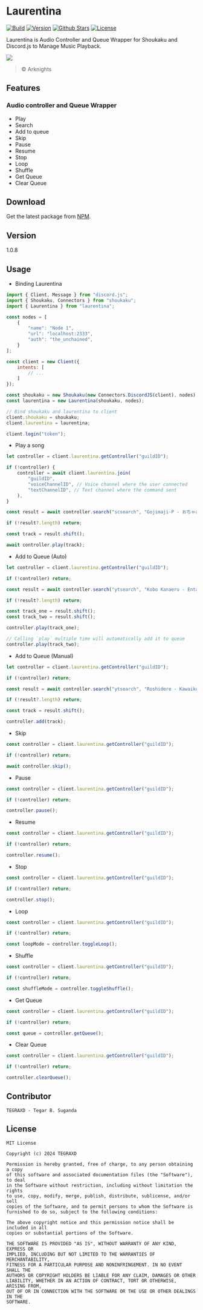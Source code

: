 # Laurentina

[![Build](https://img.shields.io/github/actions/workflow/status/TEGRAXD/laurentina/tests.yml)](https://github.com/TEGRAXD/laurentina)
[![Version](https://img.shields.io/badge/version-1.0.8-blue)](https://www.npmjs.com/package/laurentina)
[![Github Stars](https://img.shields.io/github/stars/TEGRAXD/Laurentina?style=flat-square)](https://github.com/TEGRAXD/laurentina)
[![License](https://img.shields.io/github/license/TEGRAXD/laurentina)](https://github.com/TEGRAXD/laurentina?tab=readme-ov-file#license)

Laurentina is Audio Controller and Queue Wrapper for Shoukaku and Discord.js to Manage Music Playback.

![](static/laurentina.png)
> © Arknights

## Features
### Audio controller and Queue Wrapper
- Play
- Search
- Add to queue
- Skip
- Pause
- Resume
- Stop
- Loop
- Shuffle
- Get Queue
- Clear Queue

## Download
Get the latest package from [NPM](https://www.npmjs.com/package/laurentina).

## Version
1.0.8

## Usage
- Binding Laurentina
```js
import { Client, Message } from "discord.js";
import { Shoukaku, Connectors } from "shoukaku";
import { Laurentina } from "laurentina";

const nodes = [
    {
        "name": "Node 1",
        "url": "localhost:2333",
        "auth": "the_unchained",
    }
];

const client = new Client({
    intents: [
        // ...
    ]
});

const shoukaku = new Shoukaku(new Connectors.DiscordJS(client), nodes);
const laurentina = new Laurentina(shoukaku, nodes);

// Bind shoukaku and laurentina to client
client.shoukaku = shoukaku;
client.laurentina = laurentina;

client.login("token");
```

- Play a song
```js
let controller = client.laurentina.getController("guildID");

if (!controller) {
    controller = await client.laurentina.join(
        "guildID",
        "voiceChannelID", // Voice channel where the user connected
        "textChannelID", // Text channel where the command sent
    ),
}

const result = await controller.search("scsearch", "Gojimaji-P - おちゃめ機能");

if (!result?.length) return;

const track = result.shift();

await controller.play(track);
```

- Add to Queue (Auto)
```js
let controller = client.laurentina.getController("guildID");

if (!controller) return;

const result = await controller.search("ytsearch", "Kobo Kanaeru - Entah");

if (!result?.length) return;

const track_one = result.shift();
const track_two = result.shift();

controller.play(track_one);

// Calling `play` multiple time will automatically add it to queue
controller.play(track_two);
```

- Add to Queue (Manual)
```js
let controller = client.laurentina.getController("guildID");

if (!controller) return;

const result = await controller.search("ytsearch", "Roshidere - Kawaikute gomen");

if (!result?.length) return;

const track = result.shift();

controller.add(track);
```

- Skip
```js
const controller = client.laurentina.getController("guildID");

if (!controller) return;

await controller.skip();
```

- Pause
```js
const controller = client.laurentina.getController("guildID");

if (!controller) return;

controller.pause();
```

- Resume
```js
const controller = client.laurentina.getController("guildID");

if (!controller) return;

controller.resume();
```

- Stop
```js
const controller = client.laurentina.getController("guildID");

if (!controller) return;

controller.stop();
```

- Loop
```js
const controller = client.laurentina.getController("guildID");

if (!controller) return;

const loopMode = controller.toggleLoop();
```

- Shuffle
```js
const controller = client.laurentina.getController("guildID");

if (!controller) return;

const shuffleMode = controller.toggleShuffle();
```

- Get Queue
```js
const controller = client.laurentina.getController("guildID");

if (!controller) return;

const queue = controller.getQueue();
```

- Clear Queue
```js
const controller = client.laurentina.getController("guildID");

if (!controller) return;

controller.clearQueue();
```

## Contributor
```
TEGRAXD - Tegar B. Suganda
```

## License
```
MIT License

Copyright (c) 2024 TEGRAXD

Permission is hereby granted, free of charge, to any person obtaining a copy
of this software and associated documentation files (the "Software"), to deal
in the Software without restriction, including without limitation the rights
to use, copy, modify, merge, publish, distribute, sublicense, and/or sell
copies of the Software, and to permit persons to whom the Software is
furnished to do so, subject to the following conditions:

The above copyright notice and this permission notice shall be included in all
copies or substantial portions of the Software.

THE SOFTWARE IS PROVIDED "AS IS", WITHOUT WARRANTY OF ANY KIND, EXPRESS OR
IMPLIED, INCLUDING BUT NOT LIMITED TO THE WARRANTIES OF MERCHANTABILITY,
FITNESS FOR A PARTICULAR PURPOSE AND NONINFRINGEMENT. IN NO EVENT SHALL THE
AUTHORS OR COPYRIGHT HOLDERS BE LIABLE FOR ANY CLAIM, DAMAGES OR OTHER
LIABILITY, WHETHER IN AN ACTION OF CONTRACT, TORT OR OTHERWISE, ARISING FROM,
OUT OF OR IN CONNECTION WITH THE SOFTWARE OR THE USE OR OTHER DEALINGS IN THE
SOFTWARE.
```
